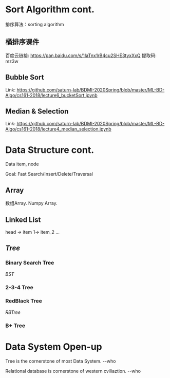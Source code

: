 # Sort Algorithm cont.

排序算法：sorting algorithm

## 桶排序课件

百度云链接: https://pan.baidu.com/s/1IaTnx1rB4cu2SHE3tyxXxQ 提取码: mz3w

## Bubble Sort

Link: https://github.com/saturn-lab/BDMI-2020Spring/blob/master/ML-BD-Algo/cs161-2018/lecture6_bucketSort.ipynb

## Median & Selection

Link: https://github.com/saturn-lab/BDMI-2020Spring/blob/master/ML-BD-Algo/cs161-2018/lecture4_median_selection.ipynb

# Data Structure cont.

Data item, node  

Goal: Fast Search/Insert/Delete/Traversal 

## Array

数组Array. Numpy Array. 

## Linked List

head -> item 1-> item_2 ...

## $Tree$ 
###  Binary Search Tree 

$BST$

### 2-3-4 Tree

### RedBlack Tree 

$RBTree$

### B+ Tree

# Data System Open-up

Tree is the cornerstone of most Data System.    --who 

Relational database is cornerstone of western cviliaztion.  --who

